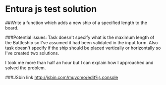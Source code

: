 # Entura js test solution

##Write a function which adds a new ship of a specified length to the board.

###Potential issues:
Task doesn't specify what is the maximum length of the Battleship so I've assumed it had been validated in the input form.
Also task doesn't specify if the ship should be placed vertically or horizontally so I've created two solutions.

I took me more than half an hour but I can explain how I  approached and solved the problem.

###JSbin link http://jsbin.com/muyomo/edit?js,console
